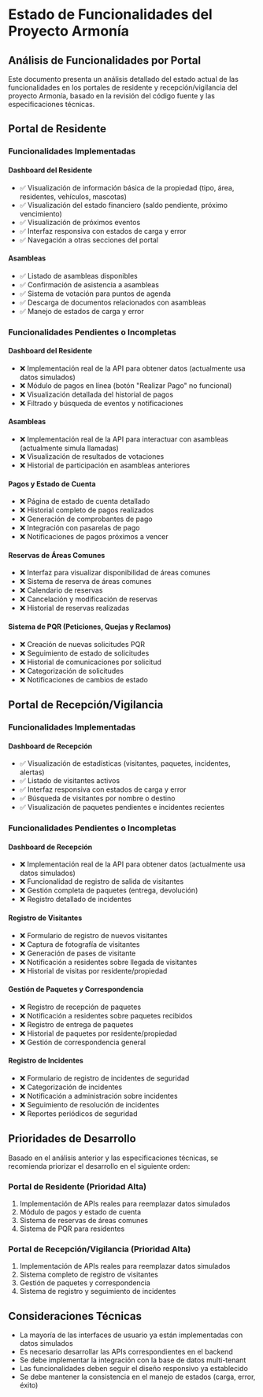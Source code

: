 # Estado de Funcionalidades del Proyecto Armonía

## Análisis de Funcionalidades por Portal

Este documento presenta un análisis detallado del estado actual de las funcionalidades en los portales de residente y recepción/vigilancia del proyecto Armonía, basado en la revisión del código fuente y las especificaciones técnicas.

## Portal de Residente

### Funcionalidades Implementadas

#### Dashboard del Residente
- ✅ Visualización de información básica de la propiedad (tipo, área, residentes, vehículos, mascotas)
- ✅ Visualización del estado financiero (saldo pendiente, próximo vencimiento)
- ✅ Visualización de próximos eventos
- ✅ Interfaz responsiva con estados de carga y error
- ✅ Navegación a otras secciones del portal

#### Asambleas
- ✅ Listado de asambleas disponibles
- ✅ Confirmación de asistencia a asambleas
- ✅ Sistema de votación para puntos de agenda
- ✅ Descarga de documentos relacionados con asambleas
- ✅ Manejo de estados de carga y error

### Funcionalidades Pendientes o Incompletas

#### Dashboard del Residente
- ❌ Implementación real de la API para obtener datos (actualmente usa datos simulados)
- ❌ Módulo de pagos en línea (botón "Realizar Pago" no funcional)
- ❌ Visualización detallada del historial de pagos
- ❌ Filtrado y búsqueda de eventos y notificaciones

#### Asambleas
- ❌ Implementación real de la API para interactuar con asambleas (actualmente simula llamadas)
- ❌ Visualización de resultados de votaciones
- ❌ Historial de participación en asambleas anteriores

#### Pagos y Estado de Cuenta
- ❌ Página de estado de cuenta detallado
- ❌ Historial completo de pagos realizados
- ❌ Generación de comprobantes de pago
- ❌ Integración con pasarelas de pago
- ❌ Notificaciones de pagos próximos a vencer

#### Reservas de Áreas Comunes
- ❌ Interfaz para visualizar disponibilidad de áreas comunes
- ❌ Sistema de reserva de áreas comunes
- ❌ Calendario de reservas
- ❌ Cancelación y modificación de reservas
- ❌ Historial de reservas realizadas

#### Sistema de PQR (Peticiones, Quejas y Reclamos)
- ❌ Creación de nuevas solicitudes PQR
- ❌ Seguimiento de estado de solicitudes
- ❌ Historial de comunicaciones por solicitud
- ❌ Categorización de solicitudes
- ❌ Notificaciones de cambios de estado

## Portal de Recepción/Vigilancia

### Funcionalidades Implementadas

#### Dashboard de Recepción
- ✅ Visualización de estadísticas (visitantes, paquetes, incidentes, alertas)
- ✅ Listado de visitantes activos
- ✅ Interfaz responsiva con estados de carga y error
- ✅ Búsqueda de visitantes por nombre o destino
- ✅ Visualización de paquetes pendientes e incidentes recientes

### Funcionalidades Pendientes o Incompletas

#### Dashboard de Recepción
- ❌ Implementación real de la API para obtener datos (actualmente usa datos simulados)
- ❌ Funcionalidad de registro de salida de visitantes
- ❌ Gestión completa de paquetes (entrega, devolución)
- ❌ Registro detallado de incidentes

#### Registro de Visitantes
- ❌ Formulario de registro de nuevos visitantes
- ❌ Captura de fotografía de visitantes
- ❌ Generación de pases de visitante
- ❌ Notificación a residentes sobre llegada de visitantes
- ❌ Historial de visitas por residente/propiedad

#### Gestión de Paquetes y Correspondencia
- ❌ Registro de recepción de paquetes
- ❌ Notificación a residentes sobre paquetes recibidos
- ❌ Registro de entrega de paquetes
- ❌ Historial de paquetes por residente/propiedad
- ❌ Gestión de correspondencia general

#### Registro de Incidentes
- ❌ Formulario de registro de incidentes de seguridad
- ❌ Categorización de incidentes
- ❌ Notificación a administración sobre incidentes
- ❌ Seguimiento de resolución de incidentes
- ❌ Reportes periódicos de seguridad

## Prioridades de Desarrollo

Basado en el análisis anterior y las especificaciones técnicas, se recomienda priorizar el desarrollo en el siguiente orden:

### Portal de Residente (Prioridad Alta)
1. Implementación de APIs reales para reemplazar datos simulados
2. Módulo de pagos y estado de cuenta
3. Sistema de reservas de áreas comunes
4. Sistema de PQR para residentes

### Portal de Recepción/Vigilancia (Prioridad Alta)
1. Implementación de APIs reales para reemplazar datos simulados
2. Sistema completo de registro de visitantes
3. Gestión de paquetes y correspondencia
4. Sistema de registro y seguimiento de incidentes

## Consideraciones Técnicas

- La mayoría de las interfaces de usuario ya están implementadas con datos simulados
- Es necesario desarrollar las APIs correspondientes en el backend
- Se debe implementar la integración con la base de datos multi-tenant
- Las funcionalidades deben seguir el diseño responsivo ya establecido
- Se debe mantener la consistencia en el manejo de estados (carga, error, éxito)
